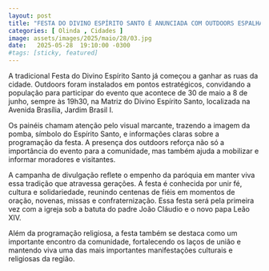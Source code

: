 ```yaml
---
layout: post
title: "FESTA DO DIVINO ESPÍRITO SANTO É ANUNCIADA COM OUTDOORS ESPALHADOS PELA CIDADE"
categories: [ Olinda , Cidades ]
image: assets/images/2025/maio/28/03.jpg
date:   2025-05-28  19:10:00 -0300
#tags: [sticky, featured]
---
```

A tradicional Festa do Divino Espírito Santo já começou a ganhar as ruas da cidade. Outdoors foram instalados em pontos estratégicos, convidando a população para participar do evento que acontece de 30 de maio a 8 de junho, sempre às 19h30, na Matriz do Divino Espírito Santo, localizada na Avenida Brasília, Jardim Brasil I.

Os painéis chamam atenção pelo visual marcante, trazendo a imagem da pomba, símbolo do Espírito Santo, e informações claras sobre a programação da festa. A presença dos outdoors reforça não só a importância do evento para a comunidade, mas também ajuda a mobilizar e informar moradores e visitantes.

A campanha de divulgação reflete o empenho da paróquia em manter viva essa tradição que atravessa gerações. A festa é conhecida por unir fé, cultura e solidariedade, reunindo centenas de fiéis em momentos de oração, novenas, missas e confraternização. Essa festa será pela primeira vez com a igreja sob a batuta do padre João Cláudio e o novo papa Leão XIV.

Além da programação religiosa, a festa também se destaca como um importante encontro da comunidade, fortalecendo os laços de união e mantendo viva uma das mais importantes manifestações culturais e religiosas da região.